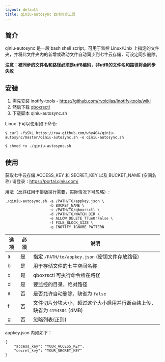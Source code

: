 ```yaml
---
layout: default
title: qiniu-autosync 自动同步工具
---
```


## 简介

qiniu-autosync 是一段 bash shell script，可用于监控 Linux/Unix 上指定的文件夹，并将此文件夹内的新增或改动文件自动同步到七牛云存储，可设定同步删除。

**注意：被同步的文件名和路径必须是utf8编码，非utf8的文件名和路径将会同步失败**

## 安装

1. 需先安装 inotify-tools - <https://github.com/rvoicilas/inotify-tools/wiki>
2. 然后下载 [qboxrsctl](qboxrsctl.html)
3. 下载脚本 qiniu-autosync.sh

Linux 下可以使用如下命令:

    $ curl -fsSkL https://raw.github.com/why404/qiniu-autosync/master/qiniu-autosync.sh -o qiniu-autosync.sh

    $ chmod +x ./qiniu-autosync.sh

## 使用

获取七牛云存储 ACCESS_KEY 和 SECRET_KEY 以及 BUCKET_NAME (空间名称) 请登录：<https://portal.qiniu.com/>

用法（反斜杠用于排版换行需要，实际情况下可忽略）:

    ./qiniu-autosync.sh -a /PATH/TO/appkey.json \
                        -b BUCKET_NAME \
                        -c /PATH/TO/qboxrsctl \
                        -d /PATH/TO/WATCH_DIR \
                        -e ALLOW_DELETE_TrueOrFalse \
                        -f FILE_BLOCK_SIZE \
                        -g INOTIFY_IGNORE_PATTERN

选项 | 必须 | 说明
-----|------|-------------------------------------------------------------------------
a    | 是   | 指定 `/PATH/to/appkey.json` (密钥文件存放路径)
b    | 是   | 用于存储文件的七牛空间名称
c    | 是   | qboxrsctl 可执行命令所在路径
d    | 是   | 要监控的目录，绝对路径
e    | 否   | 是否允许自动删除，缺省为 `false`
f    | 否   | 文件切片分块大小，超过这个大小启用并行断点续上传，缺省为 `4194304` (4MB)
g    | 否   | 忽略列表(正则)

appkey.json 内如如下：

    {
        "access_key": "YOUR_ACCESS_KEY",
        "secret_key": "YOUR_SECRET_KEY"
    }

